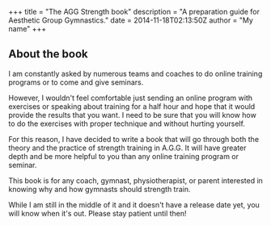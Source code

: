 +++
title = "The AGG Strength book"
description = "A preparation guide for Aesthetic Group Gymnastics."
date = 2014-11-18T02:13:50Z
author = "My name"
+++

## About the book

I am constantly asked by numerous teams and coaches to do online training programs or to come and give seminars.

However, I wouldn't feel comfortable just sending an online program with exercises or speaking about training for a half hour and hope that it would provide the results that you want. I need to be sure that you will know how to do the exercises with proper technique and without hurting yourself.

For this reason, I have decided to write a book that will go through both the theory and the practice of strength training in A.G.G. It will have greater depth and be more helpful to you than any online training program or seminar. 

This book is for any coach, gymnast, physiotherapist, or parent interested in knowing why and how gymnasts should strength train. 

While I am still in the middle of it and it doesn't have a release date yet, you will know when it's out. Please stay patient until then!

